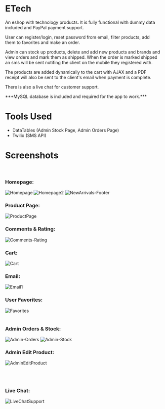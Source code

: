 # ETech
<p>An eshop with technology products. It is fully functional with dummy data included and PayPal payment support.</p>
<p>User can register/login, reset password from email, filter products, add them to favorites and make an order.</p>
<p>Admin can stock up products, delete and add new products and brands and view orders and mark them as shipped. When the order is marked shipped an sms will be sent notifing the client on the mobile they registered with.</p>
<p>The products are added dynamically to the cart with AJAX and a PDF receipt will also be sent to the client's email when payment is complete.</p>
<p>There is also a live chat for customer support.</p>
***MySQL database is included and required for the app to work.***

# Tools Used
* DataTables (Admin Stock Page, Admin Orders Page)
* Twilio (SMS API)

# Screenshots
<br><h3>Homepage:</h3>
![Homepage](https://user-images.githubusercontent.com/79996903/136636961-a00a6d58-4dec-4b1d-9f64-bebaa5298bd5.jpg)
![Homepage2](https://user-images.githubusercontent.com/79996903/136636969-c9c776ba-2693-4283-99ac-b356f9a992c4.jpg)
![NewArrivals-Footer](https://user-images.githubusercontent.com/79996903/136637026-2b801c4c-8e7a-4aa3-82ff-4a303b757988.jpg)
<br><h3>Product Page:</h3>
![ProductPage](https://user-images.githubusercontent.com/79996903/136636993-f14b7896-1888-41f7-9e8c-f3be12d63ea1.jpg)
<br><h3>Comments & Rating:</h3>
![Comments-Rating](https://user-images.githubusercontent.com/79996903/136636997-f6a576c2-7546-474d-8899-fd5d73f9d794.jpg)
<br><h3>Cart:</h3>
![Cart](https://user-images.githubusercontent.com/79996903/136637002-853f5c4b-250c-4671-a2f9-27b1e642834a.jpg)
<br><h3>Email:</h3>
![Email1](https://user-images.githubusercontent.com/79996903/136637021-9a5e5589-6515-431f-9662-b09815b43835.jpg)
<br><h3>User Favorites:</h3>
![Favorites](https://user-images.githubusercontent.com/79996903/136637030-08cfdaeb-1979-4dda-83bf-5a42b3114736.jpg)
<br><br><h3>Admin Orders & Stock:</h3>
![Admin-Orders](https://user-images.githubusercontent.com/79996903/136637024-6db9d241-f0b7-4313-8c98-01c42a7e2407.jpg)
![Admin-Stock](https://user-images.githubusercontent.com/79996903/136637183-78b4915a-4b50-4d71-851c-f05d0f3c05e7.jpg)
<br><h3>Admin Edit Product:</h3>
![AdminEditProduct](https://user-images.githubusercontent.com/79996903/136637186-d8b93f14-7ed1-41db-a6e1-37d0d2180171.jpg)

<br><br><h3>Live Chat:</h3>
![LiveChatSupport](https://user-images.githubusercontent.com/79996903/136637055-3aabe868-1654-4452-9916-40a7176965cf.jpg)


